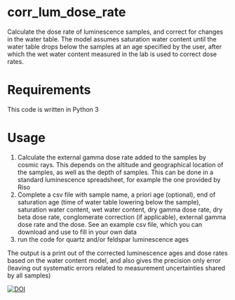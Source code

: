 # corr_lum_dose_rate
Calculate the dose rate of luminescence samples, and correct for changes in the water table. 
The model assumes saturation water content until the water table drops below the samples at an age specified by the user,
after which the wet water content measured in the lab is used to correct dose rates.

# Requirements
This code is written in Python 3

# Usage
1. Calculate the external gamma dose rate added to the samples by cosmic rays. This depends on the altitude and geographical 
location of the samples, as well as the depth of samples. This can be done in a standard luminescence spreadsheet, for example
the one provided by Riso
2. Complete a csv file with sample name, a priori age (optional), end of saturation age (time of water table lowering below the sample),
saturation water content, wet water content, dry gamma dose rate, dry beta dose rate, conglomerate correction (if applicable), 
external gamma dose rate and the dose. See an example csv file, which you can download and use to fill in your own data
3. run the code for quartz and/or feldspar luminescence ages

The output is a print out of the corrected luminescence ages and dose rates based on the water content model, and also gives the
precision only error (leaving out systematic errors related to measurement uncertainties shared by all samples)

[![DOI](https://zenodo.org/badge/193535834.svg)](https://zenodo.org/badge/latestdoi/193535834)
